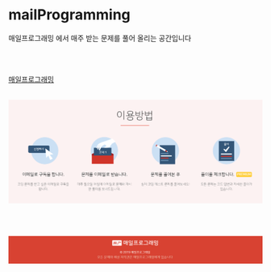 # mailProgramming

<p>매일프로그래밍 에서 매주 받는 문제를 풀어 올리는 공간입니다</p> <br><br>



<a href="https://mailprogramming.com/">매일프로그래밍</a><br><br>


  ![이용방법](./image/이용방법.PNG)


<br><br>

  ![저작권](./image/저작권.PNG)

